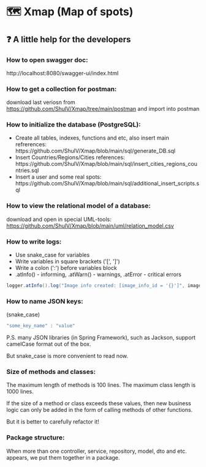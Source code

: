 # :world_map: Xmap (Map of spots)
## :question: A little help for the developers
### How to open swagger doc:
http://localhost:8080/swagger-ui/index.html
### How to get a collection for postman:
download last veriosn from https://github.com/ShulV/Xmap/tree/main/postman and import into postman 
### How to initialize the database (PostgreSQL):
<ul>
  <li>Create all tables, indexes, functions and etc, also insert main refrerences: https://github.com/ShulV/Xmap/blob/main/sql/generate_DB.sql</li>
  <li>Insert Countries/Regions/Cities references: https://github.com/ShulV/Xmap/blob/main/sql/insert_cities_regions_countries.sql</li>
  <li>Insert a user and some real spots: https://github.com/ShulV/Xmap/blob/main/sql/additional_insert_scripts.sql</li>
</ul>

### How to view the relational model of a database:
download and open in special UML-tools: https://github.com/ShulV/Xmap/blob/main/uml/relation_model.csv

### How to write logs:
<ul>
  <li>Use snake_case for variables</li>
  <li>Write variables in square brackets ('[', ']')</li>
  <li>Write a colon (':') before variables block</li>
  <li>.atInfo() - informing, .atWarn() - warnings, .atError - critical errors</li>
</ul>

```java
logger.atInfo().log("Image info created: [image_info_id = '{}']", imageInfo.getId());
```

### How to name JSON keys: 
(snake_case)
```javascript
"some_key_name" : "value" 
```
P.S. many JSON libraries (in Spring Framework), such as Jackson, support camelCase format out of the box.

But snake_case is more convenient to read now.

### Size of methods and classes:
The maximum length of methods is 100 lines. The maximum class length is 1000 lines.

If the size of a method or class exceeds these values, then new business logic can only be added in the form of calling methods of other functions. 

But it is better to carefully refactor it!

### Package structure:
When more than one controller, service, repository, model, dto and etc. appears, we put them together in a package.
